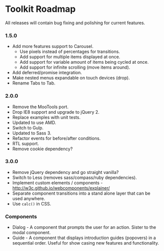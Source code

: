 # Toolkit Roadmap #

All releases will contain bug fixing and polishing for current features.

### 1.5.0 ###
* Add more features support to Carousel.
    * Use pixels instead of percentages for transitions.
    * Add support for multiple items displayed at once.
    * Add support for variable amount of items being cycled at once.
    * Add support for infinite scrolling (move items around).
* Add deferred/promise integration.
* Make nested menus expandable on touch devices (drop).
* Rename Tabs to Tab.

### 2.0.0 ###
* Remove the MooTools port.
* Drop IE8 support and upgrade to jQuery 2.
* Replace examples with unit tests.
* Updated to use AMD.
* Switch to Gulp.
* Updated to Sass 3.
* Refactor events for before/after conditions.
* RTL support.
* Remove cookie dependency?

### 3.0.0 ###
* Remove jQuery dependency and go straight vanilla?
* Switch to Less (removes sass/compass/ruby dependencies).
* Implement custom elements / components - http://w3c.github.io/webcomponents/explainer/
* Separate component transitions into a stand alone layer that can be used anywhere.
* Use `calc()` in CSS.

### Components ###
* Dialog - A component that prompts the user for an action. Sister to the modal component.
* Guide - A component that displays introduction guides (popovers) in a sequential order. Useful for show casing new features and functionality.